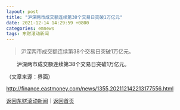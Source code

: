 ```yaml
---
layout: post
title: "沪深两市成交额连续第38个交易日突破1万亿元"
date: 2021-12-14 14:29:59 +0800
categories: emnews
tags: 东财滚动新闻
---
```

> 沪深两市成交额连续第38个交易日突破1万亿元。

<p>　　沪深两市成交额连续第38个交易日突破1万亿元。</p><p class="em_media">（文章来源：界面）</p>

<http://finance.eastmoney.com/news/1355,202112142213177556.html>

[返回东财滚动新闻](//finews.withounder.com/emnews/)｜[返回首页](//finews.withounder.com/)